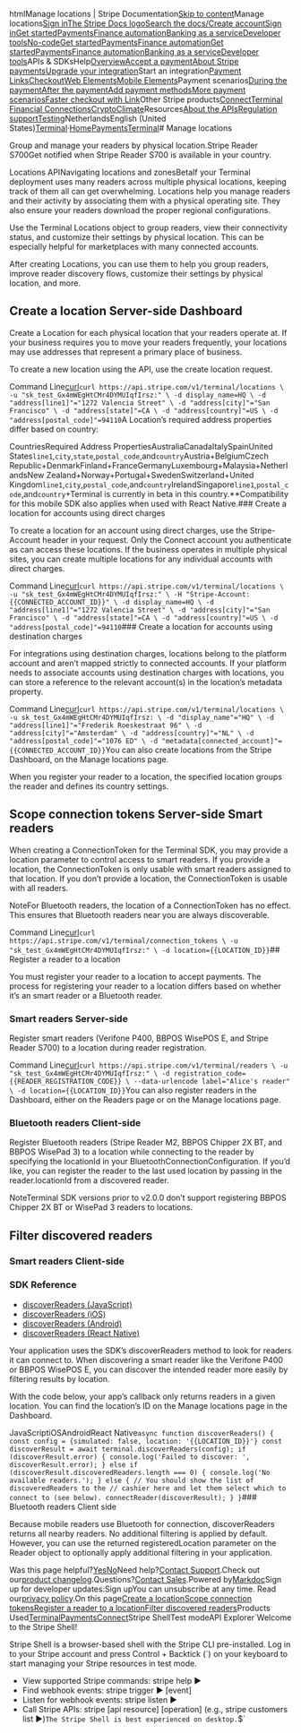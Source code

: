 htmlManage locations | Stripe Documentation[Skip to content](#main-content)Manage locations[Sign in](https://dashboard.stripe.com/login?redirect=https%3A%2F%2Fdocs.stripe.com%2Fterminal%2Ffleet%2Flocations)[The Stripe Docs logo](/)[Search the docs/](#)[Create account](https://dashboard.stripe.com/register)[Sign in](https://dashboard.stripe.com/login?redirect=https%3A%2F%2Fdocs.stripe.com%2Fterminal%2Ffleet%2Flocations)[Get started](/get-started)[Payments](/payments)[Finance automation](/finance-automation)[Banking as a service](/financial-services)[Developer tools](/development)[No-code](/no-code)[Get started](/get-started)[Payments](/payments)[Finance automation](/finance-automation)[](#)[Get started](/get-started)[Payments](/payments)[Finance automation](/finance-automation)[Banking as a service](/financial-services)[Developer tools](/development)[](#)APIs & SDKsHelp[Overview](/docs/payments)[Accept a payment](#)[About Stripe payments](#)[Upgrade your integration](/docs/payments/upgrades)Start an integration[Payment Links](#)[Checkout](#)[Web Elements](#)[Mobile Elements](#)Payment scenarios[During the payment](#)[After the payment](#)[Add payment methods](#)[More payment scenarios](#)[Faster checkout with Link](#)Other Stripe products[Connect](#)[Terminal](#)
[Financial Connections](#)[Crypto](#)[Climate](#)Resources[About the APIs](#)[Regulation support](#)[Testing](/docs/testing)NetherlandsEnglish (United States)[](#)[](#)[Terminal](/terminal)·[Home](/docs)[Payments](/docs/payments)[Terminal](/docs/terminal)# Manage locations

Group and manage your readers by physical location.Stripe Reader S700Get notified when Stripe Reader S700 is available in your country.

Locations APINavigating locations and zonesBetaIf your Terminal deployment uses many readers across multiple physical locations, keeping track of them all can get overwhelming. Locations help you manage readers and their activity by associating them with a physical operating site. They also ensure your readers download the proper regional configurations.

Use the Terminal Locations object to group readers, view their connectivity status, and customize their settings by physical location. This can be especially helpful for marketplaces with many connected accounts.

After creating Locations, you can use them to help you group readers, improve reader discovery flows, customize their settings by physical location, and more.

## Create a location Server-side Dashboard

Create a Location for each physical location that your readers operate at. If your business requires you to move your readers frequently, your locations may use addresses that represent a primary place of business.

To create a new location using the API, use the create location request.

Command Line[curl](#)`curl https://api.stripe.com/v1/terminal/locations \
  -u "sk_test_Gx4mWEgHtCMr4DYMUIqfIrsz:" \
  -d display_name=HQ \
  -d "address[line1]"="1272 Valencia Street" \
  -d "address[city]"="San Francisco" \
  -d "address[state]"=CA \
  -d "address[country]"=US \
  -d "address[postal_code]"=94110`A Location’s required address properties differ based on country:

CountriesRequired Address PropertiesAustraliaCanadaItalySpainUnited States`line1`,`city`,`state`,`postal_code`,and`country`Austria+BelgiumCzech Republic+DenmarkFinland+FranceGermanyLuxembourg+Malaysia+NetherlandsNew Zealand+Norway+Portugal+SwedenSwitzerland+United Kingdom`line1`,`city`,`postal_code`,and`country`IrelandSingapore`line1`,`postal_code`,and`country`+Terminal is currently in beta in this country.**Compatibility for this mobile SDK also applies when used with React Native.### Create a location for accounts using direct charges

To create a location for an account using direct charges, use the Stripe-Account header in your request. Only the Connect account you authenticate as can access these locations. If the business operates in multiple physical sites, you can create multiple locations for any individual accounts with direct charges.

Command Line[curl](#)`curl https://api.stripe.com/v1/terminal/locations \
  -u "sk_test_Gx4mWEgHtCMr4DYMUIqfIrsz:" \
  -H "Stripe-Account: {{CONNECTED_ACCOUNT_ID}}" \
  -d display_name=HQ \
  -d "address[line1]"="1272 Valencia Street" \
  -d "address[city]"="San Francisco" \
  -d "address[state]"=CA \
  -d "address[country]"=US \
  -d "address[postal_code]"=94110`### Create a location for accounts using destination charges

For integrations using destination charges, locations belong to the platform account and aren’t mapped strictly to connected accounts. If your platform needs to associate accounts using destination charges with locations, you can store a reference to the relevant account(s) in the location’s metadata property.

Command Line[curl](#)`curl https://api.stripe.com/v1/terminal/locations \
  -u sk_test_Gx4mWEgHtCMr4DYMUIqfIrsz: \
  -d "display_name"="HQ" \
  -d "address[line1]"="Frederik Roeskestraat 96" \
  -d "address[city]"="Amsterdam" \
  -d "address[country]"="NL" \
  -d "address[postal_code]"="1076 ED" \
  -d "metadata[connected_account]"={{CONNECTED_ACCOUNT_ID}}`You can also create locations from the Stripe Dashboard, on the Manage locations page.

When you register your reader to a location, the specified location groups the reader and defines its country settings.

## Scope connection tokens Server-side Smart readers

When creating a ConnectionToken for the Terminal SDK, you may provide a location parameter to control access to smart readers. If you provide a location, the ConnectionToken is only usable with smart readers assigned to that location. If you don’t provide a location, the ConnectionToken is usable with all readers.

NoteFor Bluetooth readers, the location of a ConnectionToken has no effect. This ensures that Bluetooth readers near you are always discoverable.

Command Line[curl](#)`curl https://api.stripe.com/v1/terminal/connection_tokens \
  -u "sk_test_Gx4mWEgHtCMr4DYMUIqfIrsz:" \
  -d location={{LOCATION_ID}}`## Register a reader to a location

You must register your reader to a location to accept payments. The process for registering your reader to a location differs based on whether it’s an smart reader or a Bluetooth reader.

### Smart readers Server-side

Register smart readers (Verifone P400, BBPOS WisePOS E, and Stripe Reader S700) to a location during reader registration.

Command Line[curl](#)`curl https://api.stripe.com/v1/terminal/readers \
  -u "sk_test_Gx4mWEgHtCMr4DYMUIqfIrsz:" \
  -d registration_code={{READER_REGISTRATION_CODE}} \
  --data-urlencode label="Alice's reader" \
  -d location={{LOCATION_ID}}`You can also register readers in the Dashboard, either on the Readers page or on the Manage locations page.

### Bluetooth readers Client-side

Register Bluetooth readers (Stripe Reader M2, BBPOS Chipper 2X BT, and BBPOS WisePad 3) to a location while connecting to the reader by specifying the locationId in your BluetoothConnectionConfiguration. If you’d like, you can register the reader to the last used location by passing in the reader.locationId from a discovered reader.

NoteTerminal SDK versions prior to v2.0.0 don’t support registering BBPOS Chipper 2X BT or WisePad 3 readers to locations.

## Filter discovered readers

### Smart readers Client-side

### SDK Reference

- [discoverReaders (JavaScript)](/terminal/references/api/js-sdk#discover-readers)
- [discoverReaders (iOS)](https://stripe.dev/stripe-terminal-ios/docs/Classes/SCPTerminal.html#/c:objc(cs)SCPTerminal(im)discoverReaders:delegate:completion:)
- [discoverReaders (Android)](https://stripe.dev/stripe-terminal-android/core/com.stripe.stripeterminal/-terminal/discover-readers.html)
- [discoverReaders (React Native)](https://stripe.dev/stripe-terminal-react-native/api-reference/interfaces/StripeTerminalSdkType.html#discoverReaders)

Your application uses the SDK’s discoverReaders method to look for readers it can connect to. When discovering a smart reader like the Verifone P400 or BBPOS WisePOS E, you can discover the intended reader more easily by filtering results by location.

With the code below, your app’s callback only returns readers in a given location. You can find the location’s ID on the Manage locations page in the Dashboard.

JavaScriptiOSAndroidReact Native`async function discoverReaders() {
  const config = {simulated: false, location: '{{LOCATION_ID}}'}
  const discoverResult = await terminal.discoverReaders(config);
  if (discoverResult.error) {
    console.log('Failed to discover: ', discoverResult.error);
  } else if (discoverResult.discoveredReaders.length === 0) {
    console.log('No available readers.');
  } else {
    // You should show the list of discoveredReaders to the
    // cashier here and let them select which to connect to (see below).
    connectReader(discoverResult);
  }
}`### Bluetooth readers Client side

Because mobile readers use Bluetooth for connection, discoverReaders returns all nearby readers.  No additional filtering is applied by default.  However, you can use the returned registeredLocation parameter on the Reader object to optionally apply additional filtering in your application.

Was this page helpful?[Yes](#)[No](#)Need help?[Contact Support](https://support.stripe.com/).Check out our[product changelog](https://stripe.com/blog/changelog).Questions?[Contact Sales](https://stripe.com/contact/sales).Powered by[Markdoc](https://markdoc.dev)Sign up for developer updates:Sign upYou can unsubscribe at any time. Read our[privacy policy](https://stripe.com/privacy).On this page[Create a location](#create-location)[Scope connection tokens](#connection-tokens)[Register a reader to a location](#register)[Filter discovered readers](#discover)Products Used[Terminal](/terminal)[Payments](/payments)[Connect](/connect)Stripe ShellTest modeAPI Explorer[](https://stripe.com/docs/stripe-cli#install)`Welcome to the Stripe Shell!

Stripe Shell is a browser-based shell with the Stripe CLI pre-installed. Log in to your
Stripe account and press Control + Backtick (`) on your keyboard to start managing your Stripe
resources in test mode.

- View supported Stripe commands: stripe help ▶️
- Find webhook events: stripe trigger ▶️ [event]
- Listen for webhook events: stripe listen ▶
- Call Stripe APIs: stripe [api resource] [operation] (e.g., stripe customers list ▶️)`The Stripe Shell is best experienced on desktop.`$`